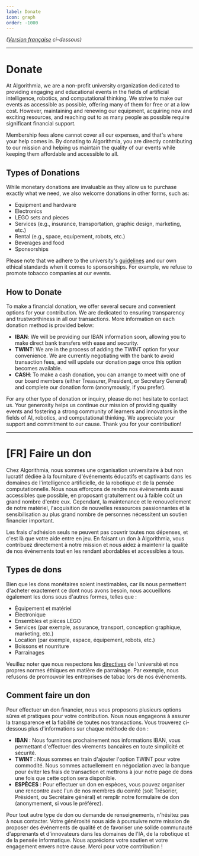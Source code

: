 ```yaml
---
label: Donate
icon: graph
order: -1000
---
```

*([Version française](#vf) ci-dessous)*

---

# Donate

At Algorithmia, we are a non-profit university organization dedicated to providing engaging and educational events in the fields of artificial intelligence, robotics, and computational thinking. We strive to make our events as accessible as possible, offering many of them for free or at a low cost. However, maintaining and renewing our equipment, acquiring new and exciting resources, and reaching out to as many people as possible require significant financial support.

Membership fees alone cannot cover all our expenses, and that's where your help comes in. By donating to Algorithmia, you are directly contributing to our mission and helping us maintain the quality of our events while keeping them affordable and accessible to all.

## Types of Donations
While monetary donations are invaluable as they allow us to purchase exactly what we need, we also welcome donations in other forms, such as:

- Equipment and hardware
- Electronics
- LEGO sets and pieces
- Services (e.g., insurance, transportation, graphic design, marketing, etc.)
- Rental (e.g., space, equipement, robots, etc.)
- Beverages and food
- Sponsorships

Please note that we adhere to the university's [guidelines](/documents/CHARTE_UniNE.pdf) and our own ethical standards when it comes to sponsorships. For example, we refuse to promote tobacco companies at our events.

## How to Donate
To make a financial donation, we offer several secure and convenient options for your contribution. We are dedicated to ensuring transparency and trustworthiness in all our transactions. More information on each donation method is provided below:

- **IBAN**: We will be providing our IBAN information soon, allowing you to make direct bank transfers with ease and security.
- **TWINT**: We are in the process of adding the TWINT option for your convenience. We are currently negotiating with the bank to avoid transaction fees, and will update our donation page once this option becomes available.
- **CASH**: To make a cash donation, you can arrange to meet with one of our board members (either Treasurer, President, or Secretary General) and complete our donation form (anonymously, if you prefer).

For any other type of donation or inquiry, please do not hesitate to contact us. Your generosity helps us continue our mission of providing quality events and fostering a strong community of learners and innovators in the fields of AI, robotics, and computational thinking. We appreciate your support and commitment to our cause. Thank you for your contribution!

---

# <a id="vf"></a>[FR] Faire un don

Chez Algorithmia, nous sommes une organisation universitaire à but non lucratif dédiée à la fourniture d'événements éducatifs et captivants dans les domaines de l'intelligence artificielle, de la robotique et de la pensée computationnelle. Nous nous efforçons de rendre nos événements aussi accessibles que possible, en proposant gratuitement ou à faible coût un grand nombre d'entre eux. Cependant, la maintenance et le renouvellement de notre matériel, l'acquisition de nouvelles ressources passionnantes et la sensibilisation au plus grand nombre de personnes nécessitent un soutien financier important.

Les frais d'adhésion seuls ne peuvent pas couvrir toutes nos dépenses, et c'est là que votre aide entre en jeu. En faisant un don à Algorithmia, vous contribuez directement à notre mission et nous aidez à maintenir la qualité de nos événements tout en les rendant abordables et accessibles à tous.

## Types de dons
Bien que les dons monétaires soient inestimables, car ils nous permettent d'acheter exactement ce dont nous avons besoin, nous accueillons également les dons sous d'autres formes, telles que :

- Équipement et matériel
- Électronique
- Ensembles et pièces LEGO
- Services (par exemple, assurance, transport, conception graphique, marketing, etc.)
- Location (par exemple, espace, équipement, robots, etc.)
- Boissons et nourriture
- Parrainages

Veuillez noter que nous respectons les [directives](/documents/CHARTE_UniNE.pdf) de l'université et nos propres normes éthiques en matière de parrainage. Par exemple, nous refusons de promouvoir les entreprises de tabac lors de nos événements.

## Comment faire un don
Pour effectuer un don financier, nous vous proposons plusieurs options sûres et pratiques pour votre contribution. Nous nous engageons à assurer la transparence et la fiabilité de toutes nos transactions. Vous trouverez ci-dessous plus d'informations sur chaque méthode de don :

- **IBAN** : Nous fournirons prochainement nos informations IBAN, vous permettant d'effectuer des virements bancaires en toute simplicité et sécurité.
- **TWINT** : Nous sommes en train d'ajouter l'option TWINT pour votre commodité. Nous sommes actuellement en négociation avec la banque pour éviter les frais de transaction et mettrons à jour notre page de dons une fois que cette option sera disponible.
- **ESPÈCES** : Pour effectuer un don en espèces, vous pouvez organiser une rencontre avec l'un de nos membres du comité (soit Trésorier, Président, ou Secrétaire général) et remplir notre formulaire de don (anonymement, si vous le préférez).

Pour tout autre type de don ou demande de renseignements, n'hésitez pas à nous contacter. Votre générosité nous aide à poursuivre notre mission de proposer des événements de qualité et de favoriser une solide communauté d'apprenants et d'innovateurs dans les domaines de l'IA, de la robotique et de la pensée informatique. Nous apprécions votre soutien et votre engagement envers notre cause. Merci pour votre contribution !